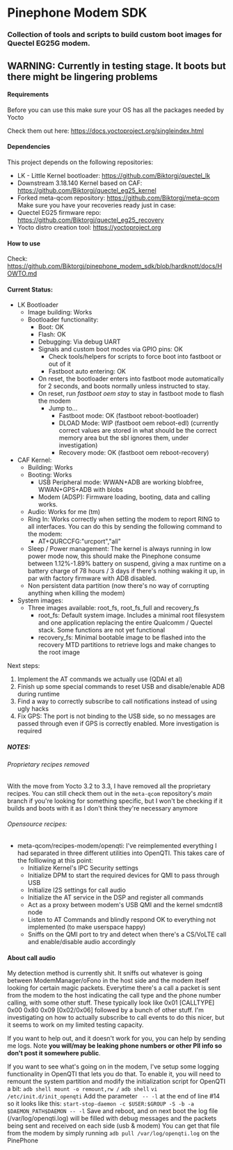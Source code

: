# Pinephone Modem SDK

### Collection of tools and scripts to build custom boot images for Quectel EG25G modem.

## WARNING: Currently in testing stage. It boots but there might be lingering problems

#### Requirements
Before you can use this make sure your OS has all the packages needed by Yocto

Check them out here: https://docs.yoctoproject.org/singleindex.html

#### Dependencies
This project depends on the following repositories:
* LK - Little Kernel bootloader: https://github.com/Biktorgj/quectel_lk
* Downstream 3.18.140 Kernel based on CAF: https://github.com/Biktorgj/quectel_eg25_kernel
* Forked meta-qcom repository: https://github.com/Biktorgj/meta-qcom
Make sure you have your recoveries ready just in case:
* Quectel EG25 firmware repo: https://github.com/Biktorgj/quectel_eg25_recovery
* Yocto distro creation tool: https://yoctoproject.org

#### How to use
Check: https://github.com/Biktorgj/pinephone_modem_sdk/blob/hardknott/docs/HOWTO.md

#### Current Status:
* LK Bootloader
  * Image building: Works
  * Bootloader functionality:
    * Boot: OK
    * Flash: OK
    * Debugging: Via debug UART
    * Signals and custom boot modes via GPIO pins: OK
      * Check tools/helpers for scripts to force boot into fastboot or out of it
      * Fastboot auto entering: OK
	* On reset, the bootloader enters into fastboot mode automatically for 2 seconds, and boots normally unless instructed to stay.
	* On reset, run _fastboot oem stay_ to stay in fastboot mode to flash the modem
      * Jump to...
        * Fastboot mode: OK (fastboot reboot-bootloader)
        * DLOAD Mode: WIP (fastboot oem reboot-edl) (currently correct values are stored in what should be the correct memory area but the sbl ignores them, under investigation)
        * Recovery mode: OK (fastboot oem reboot-recovery)
* CAF Kernel:
	* Building: Works
	* Booting: Works
		* USB Peripheral mode: WWAN+ADB are working blobfree, WWAN+GPS+ADB with blobs
		* Modem (ADSP): Firmware loading, booting, data and calling works.
    * Audio: Works for me (tm)
    * Ring In: Works correctly when setting the modem to report RING to all interfaces. You can do this by sending the following command to the modem:
      * AT+QURCCFG:"urcport","all"
    * Sleep / Power management: The kernel is always running in low power mode now, this should make the Pinephone consume between 1.12%-1.89% battery on suspend, giving a max runtime on a battery charge of 78 hours / 3 days if there's nothing waking it up, in par with factory firmware with ADB disabled.
    * Non persistent data partition (now there's no way of corrupting anything when killing the modem)
* System images:
	* Three images available: root_fs, root_fs_full and recovery_fs
        * root_fs: Default system image. Includes a minimal root filesystem and one application replacing the entire Qualcomm / Quectel stack. Some functions are not yet functional
        * recovery_fs: Minimal bootable image to be flashed into the recovery MTD partitions to retrieve logs and make changes to the root image

Next steps:
 1. Implement the AT commands we actually use (QDAI et al)
 2. Finish up some special commands to reset USB and disable/enable ADB during runtime
 2. Find a way to correctly subscribe to call notifications instead of using ugly hacks
 3. Fix GPS: The port is not binding to the USB side, so no messages are passed through even if GPS is correctly enabled. More investigation is required


##### NOTES:
###### Proprietary recipes removed
With the move from Yocto 3.2 to 3.3, I have removed all the proprietary recipes. You can still check them out in the `meta-qcom` repository's *main* branch if you're looking for something specific, but I won't be checking if it builds and boots with it as I don't think they're necessary anymore

###### Opensource recipes:
  * meta-qcom/recipes-modem/openqti: I've reimplemented everything I had separated in three different utilities into OpenQTI. This takes care of the folllowing at this point:
     - Initialize Kernel's IPC Security settings
     - Initialize DPM to start the required devices for QMI to pass through USB
     - Initialize I2S settings for call audio
     - Initialize the AT service in the DSP and register all commands
     - Act as a proxy between modem's USB QMI and the kernel smdcntl8 node
     - Listen to AT Commands and blindly respond OK to everything not implemented (to make userspace happy)
     - Sniffs on the QMI port to try and detect when there's a CS/VoLTE call and enable/disable audio accordingly

#### About call audio
   My detection method is currently shit. It sniffs out whatever is going between ModemManager/oFono in the host side and the modem itself looking for certain magic packets. Everytime there's a call a packet is sent from the modem to the host indicating the call type and the phone number calling, with some other stuff. These typically look like 0x01 [CALLTYPE] 0x00 0x80 0x09 [0x02/0x06] followed by a bunch of other stuff. I'm investigating on how to actually subscribe to call events to do this nicer, but it seems to work on my limited testing capacity.

   If you want to help out, and it doesn't work for you, you can help by sending me logs. Note **you will/may be leaking phone numbers or other PII info so don't post it somewhere public**.

   If you want to see what's going on in the modem, I've setup some logging functionality in OpenQTI that lets you do that. To enable it, you will need to remount the system partition and modify the initialization script for OpenQTI a bit:
   `adb shell mount -o remount,rw /`
   `adb shell`
   `vi /etc/init.d/init_openqti`
   Add the parameter ` -- -l` at the end of line #14 so it looks like this:
   `start-stop-daemon -c $USER:$GROUP -S -b -a $DAEMON_PATH$DAEMON -- -l`
   Save and reboot, and on next boot the log file (/var/log/openqti.log) will be filled with debug messages and the packets being sent and received on each side (usb & modem)
   You can get that file from the modem by simply running
   `adb pull /var/log/openqti.log` 
   on the PinePhone
